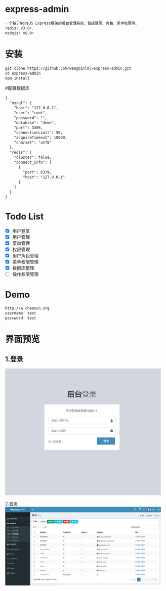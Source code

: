 # express-admin
```
一个基于NodeJS Express框架的后台管理系统，包括登录，角色，菜单权限等。
redis: v3.0+, 
nodejs: v8.0+
```
# 安装
```
git clone https://github.com/wangbinlml/express-admin.git
cd express-admin
npm install 
```
#配置数据库
```
{
  "mysql": {
    "host": "127.0.0.1",
    "user": "root",
    "password": "",
    "database": "demo",
    "port": 3306,
    "connectionLimit": 50,
    "acquireTimeout": 10000,
    "charset": "utf8"
  },
  "redis": {
    "cluster": false,
    "connect_info": [
      {
        "port": 6379,
        "host": "127.0.0.1"
      }
    ]
  }
}
```
# Todo List
- [X] 用户登录
- [X] 用户管理
- [x] 菜单管理
- [x] 权限管理
- [x] 用户角色管理
- [x] 菜单权限管理
- [x] 数据库整理
- [ ] 操作权限管理

# Demo

```
http://a.chenxun.org
username: test
password: test
```
# 界面预览

1.登录
--
![image](public/images/login.png)

2.首页
![image](public/images/main.png)